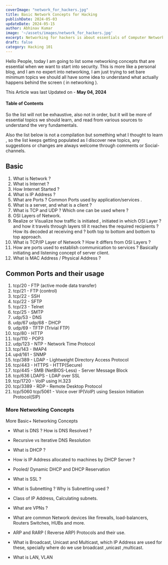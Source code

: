 ```yaml
---
coverImage: "network_for_hackers.jpg"
title: Basic Network Concepts for Hacking
publishDate: 2024-05-03
updateDate: 2024-05-15
author: Abhinav Kumar
image: '~/assets/images/network_for_hackers.jpg'
excerpt: Networking for hackers is about essentials of Computer Network that people in Hacking/security should learn.
draft: false
category: Hacking 101
---
```


Hello People, today I am going to list some networking concepts that are essential when we want to start into security. This is more like a personal blog, and I am no expert into networking, I am just trying to set bare minimum topics we should all have some idea to understand what actually happens behind the screen ( in networking ).

This Article was last Updated on - **May 04, 2024**

#### Table of Contents

So the list will not be exhaustive, also not in order, but it will be more of essential topics we should learn, and read from various sources to understand the very fundamentals.

Also the list below is not a compilation but something what I thought to learn , so the list keeps getting populated as I discover new topics, any suggestions or changes are always welcome through comments or Social-channels.

## Basic
1. What is Network ?
2. What is Internet ?
3. How Internet Started ?
4. What is IP Address ?
5. What are Ports ? Common Ports used by application/services .
6. What is a server, and what is a client ?
7. What is TCP and UDP ? Which one can be used where ?
8. OSI Layers of Network.
9. Realize or Visualize how traffic is initiated , initiated in which OSI Layer ? and how it travels through layers till it reaches the required recipients ? How its decoded at receiving end ? both top to bottom and bottom to top approach.
10. What is TCP/IP Layer of Network ? How it differs from OSI Layers ?
11. How are ports used to establish communication to services ? Basically initiating and listening concept of server client.
12. What is MAC Address / Physical Address ?

## Common Ports and their usage

1. tcp/20 - FTP (active mode data transfer)
2. tcp/21 - FTP (control)
3. tcp/22 - SSH
4. tcp/22 - SFTP
5. tcp/23 - Telnet
6. tcp/25 - SMTP
7. udp/53 - DNS
8. udp/67 udp/68 - DHCP
9. udp/69 - TFTP (Trivial FTP)
10. tcp/80 - HTTP
11. tcp/110 - POP3
12. udp/123 - NTP - Network Time Protocol
13. tcp/143 - IMAP4
14. upd/161 - SNMP
15. tcp/389 - LDAP - Lightweight Directory Access Protocol
16. tcp/443 - HTTPS - HTTP(Secure)
17. tcp/445 - SMB (NetBIOS-Less) - Server Message Block
18. tcp/636 LDAPS - LDAP over SSL
19. tcp/1720 - VoIP using H.323
20. tcp/3389 - RDP - Remote Desktop Protocol
21. tcp/5060 tcp/5061 - Voice over IP(VoIP) using Session Initiation Protocol(SIP)

### More Networking Concepts
More Basic+ Networking Concepts

- What is DNS ? How is DNS Resolved ?
- Recursive vs Iterative DNS Resolution
- What is DHCP ?
- How is IP Address allocated to machines by DHCP Server ?
- Pooled/ Dynamic DHCP and DHCP Reservation
- What is SSL ?
- What is Subnetting ? Why is Subnetting used ?
- Class of IP Address, Calculating subnets.
- What are VPNs ?

- What are common Network devices like firewalls, load-balancers, Routers Switches, HUBs and more.
- ARP and RARP ( Reverse ARP) Protocols and their use.
- What is Broadcast, Unicast and Multicast, which IP Address are used for these, specially where do we use broadcast ,unicast ,multicast.
- What is LAN, VLAN

